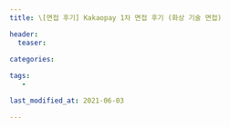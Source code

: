 ```yaml
---
title: \[면접 후기] Kakaopay 1차 면접 후기 (화상 기술 면접)

header:
  teaser: 

categories: 
   
tags:
   - 

last_modified_at: 2021-06-03 

---
```

<!--stackedit_data:
eyJoaXN0b3J5IjpbLTE0MDIwMjQ5MDJdfQ==
-->